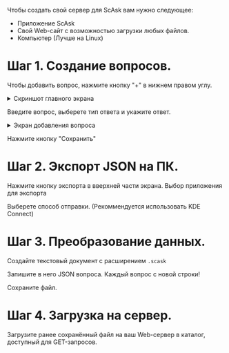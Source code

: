 Чтобы создать свой сервер для ScAsk вам нужно следующее:

* Приложение ScAsk
* Свой Web-сайт с возможностью загрузки любых файлов.
* Компьютер (Лучше на Linux)

# Шаг 1. Создание вопросов.

Чтобы добавить вопрос, нажмите кнопку "+" в нижнем правом углу.

<details>
 <summary>Скриншот главного экрана</summary>
 
   ![MainActivity](./MainActivity.png)
 
</details>

Введите вопрос, выберете тип ответа и укажите ответ.

<details>
 <summary>Экран добавления вопроса</summary>
 
  ![AddQuestion](./AddQuestion.png)
 
</details>

Нажмите кнопку "Сохранить"

# Шаг 2. Экспорт JSON на ПК.

Нажмите кнопку экспорта в вверхней части экрана.
Выбор приложения для экспорта

Выберете способ отправки. (Рекоммендуется использовать KDE Connect)

# Шаг 3. Преобразование данных.

Создайте текстовый документ с расширением `.scask`

Запишите в него JSON вопроса. Каждый вопрос с новой строки!

Сохраните файл.

# Шаг 4. Загрузка на сервер.

Загрузите ранее сохранённый файл на ваш Web-сервер в каталог, доступный для GET-запросов.

